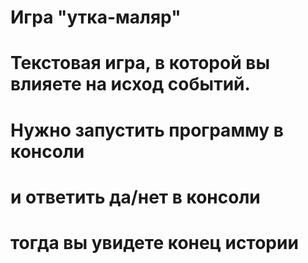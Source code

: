 # Игра "утка-маляр"
# Текстовая игра, в которой вы влияете на исход событий.
# Нужно запустить программу в консоли
# и ответить да/нет в консоли
# тогда вы увидете конец истории
